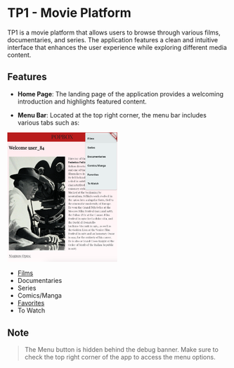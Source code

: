 # TP1 - Movie Platform

TP1 is a movie platform that allows users to browse through various films, documentaries, and series. The application features a clean and intuitive interface that enhances the user experience while exploring different media content.

## Features

- **Home Page**: The landing page of the application provides a welcoming introduction and highlights featured content.

- **Menu Bar**: Located at the top right corner, the menu bar includes various tabs such as:

<img src="menuwithbar.jpeg" alt="Platform Screenshot" width="250" />

- [Films](TP1/filmsfavoris.jpeg)
- Documentaries
- Series
- Comics/Manga
- [Favorites](TP1/favories.jpeg)
- To Watch

## Note

> The Menu button is hidden behind the debug banner. Make sure to check the top right corner of the app to access the menu options.

